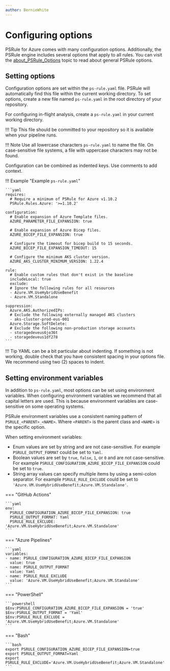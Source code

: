 ```yaml
---
author: BernieWhite
---
```


# Configuring options

PSRule for Azure comes with many configuration options.
Additionally, the PSRule engine includes several options that apply to all rules.
You can visit the [about_PSRule_Options][1] topic to read about general PSRule options.

  [1]: https://microsoft.github.io/PSRule/v2/concepts/PSRule/en-US/about_PSRule_Options/

## Setting options

Configuration options are set within the `ps-rule.yaml` file.
PSRule will automatically find this file within the current working directory.
To set options, create a new file named `ps-rule.yaml` in the root directory of your repository.

For configuring in-flight analysis, create a `ps-rule.yaml` in your current working directory.

!!! Tip
    This file should be committed to your repository so it is available when your pipeline runs.

!!! Note
    Use all lowercase characters `ps-rule.yaml` to name the file.
    On case-sensitive file systems, a file with uppercase characters may not be found.

Configuration can be combined as indented keys.
Use comments to add context.

!!! Example "Example `ps-rule.yaml`"

    ```yaml
    requires:
      # Require a minimum of PSRule for Azure v1.10.2
      PSRule.Rules.Azure: '>=1.10.2'

    configuration:
      # Enable expansion of Azure Template files.
      AZURE_PARAMETER_FILE_EXPANSION: true

      # Enable expansion of Azure Bicep files.
      AZURE_BICEP_FILE_EXPANSION: true

      # Configure the timeout for bicep build to 15 seconds.
      AZURE_BICEP_FILE_EXPANSION_TIMEOUT: 15

      # Configure the minimum AKS cluster version.
      AZURE_AKS_CLUSTER_MINIMUM_VERSION: 1.22.4

    rule:
      # Enable custom rules that don't exist in the baseline
      includeLocal: true
      exclude:
      # Ignore the following rules for all resources
      - Azure.VM.UseHybridUseBenefit
      - Azure.VM.Standalone

    suppression:
      Azure.AKS.AuthorizedIPs:
      # Exclude the following externally managed AKS clusters
      - aks-cluster-prod-eus-001
      Azure.Storage.SoftDelete:
      # Exclude the following non-production storage accounts
      - storagedeveus6jo36t
      - storagedeveus1df278
    ```

!!! Tip
    YAML can be a bit particular about indenting.
    If something is not working, double check that you have consistent spacing in your options file.
    We recommend using two (2) spaces to indent.

## Setting environment variables

In addition to `ps-rule.yaml`, most options can be set using environment variables.
When configuring environment variables we recommend that all capital letters are used.
This is because environment variables are case-sensitive on some operating systems.

PSRule environment variables use a consistent naming pattern of `PSRULE_<PARENT>_<NAME>`.
Where `<PARENT>` is the parent class and `<NAME>` is the specific option.

When setting environment variables:

- Enum values are set by string and are not case-sensitive.
  For example `PSRULE_OUTPUT_FORMAT` could be set to `Yaml`.
- Boolean values are set by `true`, `false`, `1`, or `0` and are not case-sensitive.
  For example `PSRULE_CONFIGURATION_AZURE_BICEP_FILE_EXPANSION` could be set to `true`.
- String array values can specify multiple items by using a semi-colon separator.
  For example `PSRULE_RULE_EXCLUDE` could be set to `'Azure.VM.UseHybridUseBenefit;Azure.VM.Standalone'`.

=== "GitHub Actions"

    ```yaml
    env:
      PSRULE_CONFIGURATION_AZURE_BICEP_FILE_EXPANSION: true
      PSRULE_OUTPUT_FORMAT: Yaml
      PSRULE_RULE_EXCLUDE: 'Azure.VM.UseHybridUseBenefit;Azure.VM.Standalone'
    ```

=== "Azure Pipelines"

    ```yaml
    variables:
    - name: PSRULE_CONFIGURATION_AZURE_BICEP_FILE_EXPANSION
      value: true
    - name: PSRULE_OUTPUT_FORMAT
      value: Yaml
    - name: PSRULE_RULE_EXCLUDE
      value: 'Azure.VM.UseHybridUseBenefit;Azure.VM.Standalone'
    ```

=== "PowerShell"

    ```powershell
    $Env:PSRULE_CONFIGURATION_AZURE_BICEP_FILE_EXPANSION = 'true'
    $Env:PSRULE_OUTPUT_FORMAT = 'Yaml'
    $Env:PSRULE_RULE_EXCLUDE = 'Azure.VM.UseHybridUseBenefit;Azure.VM.Standalone'
    ```

=== "Bash"

    ```bash
    export PSRULE_CONFIGURATION_AZURE_BICEP_FILE_EXPANSION=true
    export PSRULE_OUTPUT_FORMAT=Yaml
    export PSRULE_RULE_EXCLUDE='Azure.VM.UseHybridUseBenefit;Azure.VM.Standalone'
    ```
